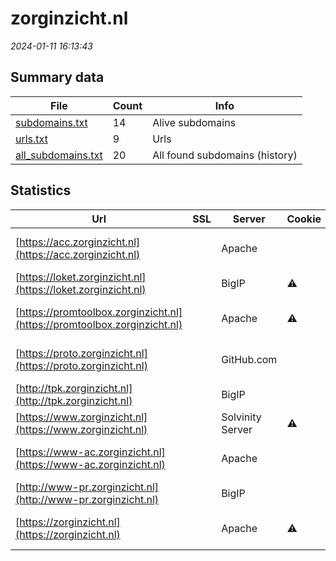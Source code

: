 # zorginzicht.nl
*2024-01-11 16:13:43*
## Summary data
| File       | Count | Info |
|------------|-------|------|
|[subdomains.txt](/data/zorginzicht.nl/subdomains.txt)|14|Alive subdomains|
|[urls.txt](/data/zorginzicht.nl/urls.txt)|9|Urls|
|[all_subdomains.txt](/data/zorginzicht.nl/all_subdomains.txt)|20|All found subdomains (history)|
## Statistics
| Url | SSL | Server | Cookie | HSTS | CSP | XFO | XXP | RP | Tech |Title |
|------------|-------|------|------|------|------|------|------|------|------|------|
|[https://acc.zorginzicht.nl](https://acc.zorginzicht.nl)| |Apache| | | | | |:white_check_mark: |Apache HTTP Serv...|401 Unauthorized|
|[https://loket.zorginzicht.nl](https://loket.zorginzicht.nl)| |BigIP|:warning: |:white_check_mark: |:warning: | |:white_check_mark: |:white_check_mark: |F5 BigIP||
|[https://promtoolbox.zorginzicht.nl](https://promtoolbox.zorginzicht.nl)| |Apache|:warning: |:white_check_mark: |:warning: | |:white_check_mark: |:white_check_mark: |Apache HTTP Serv...|302 Found|
|[https://proto.zorginzicht.nl](https://proto.zorginzicht.nl)| |GitHub.com| | | | | |:white_check_mark: |Fastly GitHub Pa...|Zorginzicht|
|[http://tpk.zorginzicht.nl](http://tpk.zorginzicht.nl)| |BigIP| | | | | |:white_check_mark: |F5 BigIP||
|[https://www.zorginzicht.nl](https://www.zorginzicht.nl)| |Solvinity Server|:warning: |:white_check_mark: |:warning: | |:white_check_mark: |:white_check_mark: |HSTS|Zorginzicht|
|[https://www-ac.zorginzicht.nl](https://www-ac.zorginzicht.nl)| |Apache| | | | | |:white_check_mark: |Apache HTTP Serv...|401 Unauthorized|
|[http://www-pr.zorginzicht.nl](http://www-pr.zorginzicht.nl)| |BigIP| | | | | |:white_check_mark: |F5 BigIP||
|[https://zorginzicht.nl](https://zorginzicht.nl)| |Apache|:warning: |:white_check_mark: |:warning: | |:white_check_mark: |:white_check_mark: |Apache HTTP Serv...|301 Moved Perman...|